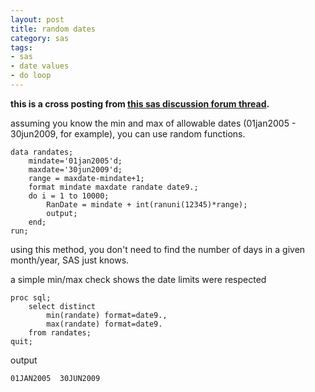```yaml
---
layout: post
title: random dates
category: sas
tags:
- sas
- date values
- do loop
---
```


**this is a cross posting from [this sas discussion forum thread](http://support.sas.com/forums/thread.jspa?threadID=6436).**

<!--more-->

assuming you know the min and max of allowable dates (01jan2005 - 30jun2009, for example), you can use random functions.

    data randates;
        mindate='01jan2005'd;
        maxdate='30jun2009'd;
        range = maxdate-mindate+1;
        format mindate maxdate randate date9.;
        do i = 1 to 10000;
            RanDate = mindate + int(ranuni(12345)*range);
            output;
        end;
    run;

using this method, you don't need to find the number of days in a given month/year, SAS just knows.

a simple min/max check shows the date limits were respected

    proc sql;
        select distinct
            min(randate) format=date9.,
            max(randate) format=date9.
        from randates;
    quit;

output

    01JAN2005  30JUN2009

